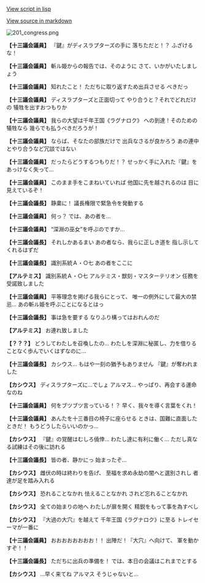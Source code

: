 [View script in lisp](../scripts/100701050.txt)

[View source in markdown](100701050.md)

![201_congress.png](../images/backgrounds/201_congress.png)

**【十三議会議員】**
『鍵』がディスラプターズの手に
落ちただと！？
ふざけるな！

**【十三議会議員】**
斬ル姫からの報告では、そのように
さて、いかがいたしましょう

**【十三議会議員】**
知れたこと！
ただちに取り返すため出兵させる
べきだっ

**【十三議会議員】**
ディスラプターズと正面切って
やり合うと？それでどれだけの
犠牲を出すおつもりか

**【十三議会議員】**
我らの大望は千年王国《ラグナロク》
への到達！そのための犠牲なら
幾らでも払うべきだろうが！

**【十三議会議員】**
ならば、そなたの部族だけで
出兵なさるが良かろう
あの連中とやり合うなど冗談ではない

**【十三議会議員】**
だったらどうするつもりだ！？
せっかく手に入れた『鍵』を
あっけなく失って…

**【十三議会議員】**
このまま手をこまねいていれば
他国に先を越されるのは
目に見えているぞ！

**【十三議会議長】**
静粛に！
議長権限で緊急令を発動する

**【十三議会議員】**
何っ？
では、あの者を…

**【十三議会議員】**
“深淵の巫女”を呼ぶのですか…

**【十三議会議長】**
それしかあるまい
あの者なら、我らに正しき道を
指し示してくれるはずだ

**【十三議会議長】**
識別系統Ａ・○七
あの者をここに

**【アルテミス】**
識別系統Ａ・○七
アルテミス・獣刻・マスターテリオン
任務を受諾致しました

**【十三議会議員】**
平等理念を掲げる我らにとって、
唯一の例外にして最大の禁忌…
あの斬ル姫を呼ぶことになるとはっ

**【十三議会議長】**
事は急を要する
なりふり構ってはおれんのだ

**【アルテミス】**
お連れ致しました

**【？？？】**
どうしてわたしを召喚したの…
わたしを深淵に秘匿し、力を借りる
ことなく歩んでいくはずなのに…

**【十三議会議長】**
カシウス…
もはや一刻の猶予もありません
『鍵』が奪われました

**【カシウス】**
ディスラプターズに…でしょ
アルマス…
やっぱり、再会する運命なのね

**【十三議会議員】**
何をブツブツ言っている！？
早く、我々を導く言葉をくれ！

**【十三議会議員】**
あんたを十三番目の椅子に座らせる
ときは、国難に直面したときだ！
もうどうしたらいいのかっ…

**【カシウス】**
『鍵』の覚醒はむしろ僥倖…
わたし達に有利に働く…
ただし真なる試練はその後に訪れる

**【十三議会議長】**
皆の者、静かにっ
始まったぞ…

**【カシウス】**
雌伏の時は終わりを告げ、
至福を求め永劫の闇へと選別されし
者達が足を踏み入れる

**【カシウス】**
恐れることなかれ
怯えることなかれ
されど忘れることなかれ

**【カシウス】**
全ての始まりの地へ
わたしが扉を開く
精鋭をもって事を為すべし

**【カシウス】**
『大過の大穴』を越えて
千年王国《ラグナロク》に至る
トレイセーマが一番に

**【十三議会議員】**
おおおおおおおお！！
出陣だ！『大穴』へ向けて、
軍を動かすぞ！！

**【十三議会議長】**
ただちに出兵の準備を！
では、本日の会議はこれまでとする

**【カシウス】**
…早く来てね
アルマス
そうじゃないと…